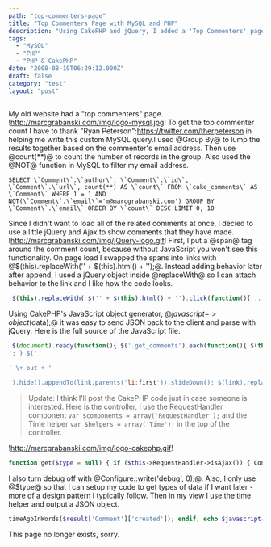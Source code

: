 ```yaml
---
path: "top-commenters-page"
title: "Top Commenters Page with MySQL and PHP"
description: "Using CakePHP and jQuery, I added a 'Top Commenters' page to my website."
tags: 
  - "MySQL"
  - "PHP"
  - "PHP & CakePHP"
date: "2008-08-19T06:29:12.000Z"
draft: false
category: "test"
layout: "post"
---
```


My old website had a "top commenters" page.
!http://marcgrabanski.com/img/logo-mysql.jpg!
To get the top commenter count I have to thank "Ryan Peterson":https://twitter.com/therpeterson in helping me write this custom MySQL query.I used @Group By@ to lump the results together based on the commenter's email address. Then use @count(**)@ to count the number of records in the group. Also used the @NOT@ function in MySQL to filter my email address.
```mysql
SELECT \`Comment\`.\`author\`, \`Comment\`.\`id\`, \`Comment\`.\`url\`, count(**) AS \`count\` FROM \`cake_comments\` AS \`Comment\` WHERE 1 = 1 AND NOT(\`Comment\`.\`email\`='m@marcgrabanski.com') GROUP BY \`Comment\`.\`email\` ORDER BY \`count\` DESC LIMIT 0, 10
```

Since I didn't want to load all of the related comments at once, I decied to use a little jQuery and Ajax to show comments that they have made.
!http://marcgrabanski.com/img/jQuery-logo.gif!
First, I put a @span@ tag around the comment count, because without JavaScript you won't see this functionality. On page load I swapped the spans into links with @$(this).replaceWith('' \+ $(this).html() + '');@. Instead adding behavior later after append, I used a jQuery object inside @replaceWith@ so I can attach behavior to the link and I like how the code looks.
```js
 $(this).replaceWith( $('' + $(this).html() + '').click(function(){ ... }) );
```

Using CakePHP's JavaScript object generator, @$javascript->object($data);@ it was easy to send JSON back to the client and parse with jQuery. Here is the full source of the JavaScript file.
```js
 $(document).ready(function(){ $('.get_comments').each(function(){ $(this).replaceWith( $(''+$(this).html()+'').click(function(){ link = $(this); $.post('comments/get/comments', { 'data[Comment][id]': $(this).siblings('.author').attr('id') }, function(data){ out = ''; for (i in data) { prefix = data[i].Article.type ? 'article/' : 'answers/'; out += '**   [' \+ data[i].Article.title + '](' + prefix + data[i].Article.slug + '#c' + data[i].Comment.id + ')' \+ data[i].Comment.created + '
'; } $('

' \+ out + '

').hide().appendTo(link.parents('li:first')).slideDown(); $(link).replaceWith( $(link).html() ); }, 'json'); }) ); }); });
```

> Update: I think I'll post the CakePHP code just in case someone is interested. Here is the controller, I use the RequestHandler component `var $components = array('RequestHandler');` and the Time helper `var $helpers = array('Time');` in the top of the controller.

!http://marcgrabanski.com/img/logo-cakephp.gif!
```php
function get($type = null) { if ($this->RequestHandler->isAjax()) { Configure::write('debug', 0); if ($type == 'comments') { $comment = $this->Comment->read(array('Comment.email'), $this->data['Comment']['id']); $results = $this->Comment->find('all', array( 'conditions' => array( 'email' => $comment['Comment']['email']), 'fields' =>'Article.title, Article.slug, Article.type, Comment.id, Comment.created' )); $this->set(compact('results')); } } }
```

I also turn debug off with @Configure::write('debug', 0);@. Also, I only use @$type@ so that I can setup my code to get types of data if I want later - more of a design pattern I typically follow. Then in my view I use the time helper and output a JSON object.
```php
timeAgoInWords($result['Comment']['created']); endif; echo $javascript->object($results); ?>
```

This page no longer exists, sorry.